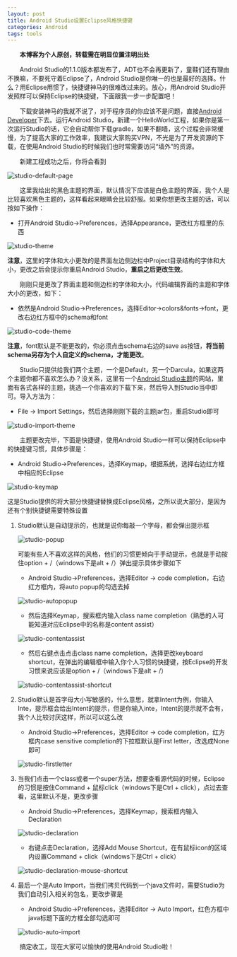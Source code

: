```yaml
---
layout: post
title: Android Studio设置Eclipse风格快捷键
categories: Android
tags: tools
---
```


&emsp;&emsp;**本博客为个人原创，转载需在明显位置注明出处**

&emsp;&emsp;Android Studio的1.1.0版本都发布了，ADT也不会再更新了，童鞋们还有理由不换嘛，不要死守着Eclipse了，Android Studio是你唯一的也是最好的选择。什么？用Eclipse用惯了，快捷键神马的很难改过来的。放心，用Android Studio开发照样可以保持Eclipse的快捷键，下面跟我一步一步配置吧！

&emsp;&emsp;下载安装神马的我就不说了，对于程序员的你应该不是问题，直接[Android Developer](developer.android.com)下去。运行Android Studio，新建一个HelloWorld工程，如果你是第一次运行Studio的话，它会自动帮你下载gradle，如果不翻墙，这个过程会非常缓慢，为了提高大家的工作效率，我建议大家购买VPN，不光是为了开发资源的下载，在使用Android Studio的时候我们也时常需要访问“墙外”的资源。

&emsp;&emsp;新建工程成功之后，你将会看到

![studio-default-page](/images/as-default-page.png)

&emsp;&emsp;这里我给出的黑色主题的界面，默认情况下应该是白色主题的界面，我个人是比较喜欢黑色主题的，这样看起来眼睛会比较舒服。如果你想更改主题的话，可以按如下操作：

* 打开Android Studio->Preferences，选择Appearance，更改红方框里的东西

![studio-theme](/images/as-theme.png)

**注意**，这里的字体和大小更改的是界面左边侧边栏中Project目录结构的字体和大小，更改之后会提示你重启Android Studio，**重启之后更改生效**。

&emsp;&emsp;刚刚只是更改了界面主题和侧边栏的字体和大小，代码编辑界面的主题和字体大小的更改，如下：

* 依然是Android Studio->Preferences，选择Editor->colors&fonts->font，更改右边红方框中的schema和font

![studio-code-theme](/images/as-schema-font.png)

**注意**，font默认是不能更改的，你必须点击schema右边的save as按钮，**将当前schema另存为个人自定义的schema，才能更改**。

&emsp;&emsp;Studio只提供给我们两个主题，一个是Default，另一个Darcula，如果这两个主题你都不喜欢怎么办？没关系，这里有一个[Android Studio主题](http://www.ideacolorthemes.org/themes/)的网站，里面有各式各样的主题，挑选一个你喜欢的下载下来，然后导入到Studio当中即可。导入方法为：

* File -> Import Settings，然后选择刚刚下载的主题jar包，重启Studio即可

![studio-import-theme](/images/as-import-setting.png)

&emsp;&emsp;主题更改完毕，下面是快捷键，使用Android Studio一样可以保持Eclipse中的快捷键习惯，具体步骤是：

* Android Studio->Preferences，选择Keymap，根据系统，选择右边红方框中相应的Eclipse

![studio-keymap](/images/as-keymap.png)

这是Studio提供的将大部分快捷键替换成Eclipse风格，之所以说大部分，是因为还有个别快捷键需要特殊设置

1. Studio默认是自动提示的，也就是说你每敲一个字母，都会弹出提示框
    
    ![studio-popup](/images/as-popup.png)
    
    可能有些人不喜欢这样的风格，他们的习惯更倾向于手动提示，也就是手动按住option + /（windows下是alt + /）弹出提示具体步骤如下

    * Android Studio->Preferences，选择Editor -> code completion，右边红方框内，将auto popup的勾选去掉
    
    ![studio-autopopup](/images/as-autopopup.png)
    
    * 然后选择Keymap，搜索框内输入class name completion（熟悉的人可能知道对应Eclipse中的名称是content assist）
    
    ![studio-contentassist](/images/as-contentassist.png)
    
    * 然后右键点击点击class name completion，选择更改keyboard shortcut，在弹出的编辑框中输入你个人习惯的快捷键，按Eclipse的开发习惯来说应该是option + /（windows下是alt + /）
    
    ![studio-contentassist-shortcut](/images/as-contentassist-keyboard-shortcut.png)
    
2. Studio默认是首字母大小写敏感的，什么意思，就拿Intent为例，你输入Inte，提示框会给出Intent的提示，但是你输入inte，Intent的提示就不会有，我个人比较讨厌这样，所以可以这么改

    * Android Studio->Preferences，选择Editor -> code completion，红方框内case sensitive completion的下拉框默认是First letter，改选成None即可

    ![studio-firstletter](/images/as-firstletter-sensitive.png)
    
3. 当我们点击一个class或者一个super方法，想要查看源代码的时候，Eclipse的习惯是按住Command + 鼠标click（windows下是Ctrl + click），点过去查看，这里默认不是，更改步骤

    * Android Studio->Preferences，选择Keymap，搜索框内输入Declaration
    
    ![studio-declaration](/images/as-declaration.png)
    
    * 右键点击Declaration，选择Add Mouse Shortcut，在有鼠标icon的区域内设置Command + click（windows下是Ctrl + click）
    
    ![studio-declaration-mouse-shortcut](/images/as-declaration-mouse-shortcut.png)
    
4. 最后一个是Auto Import，当我们拷贝代码到一个java文件时，需要Studio为我们自动引入相关的包名，更改步骤是

    * Android Studio->Preferences，选择Editor -> Auto Import，红色方框中java标题下面的方框全部勾选即可
    
    ![studio-auto-import](/images/as-auto-import.png)    
    

 &emsp;&emsp;搞定收工，现在大家可以愉快的使用Android Studio啦！
   




